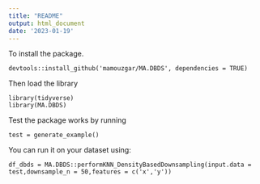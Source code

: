 ```yaml
---
title: "README"
output: html_document
date: '2023-01-19'
---
```




To install the package.
```{r }
devtools::install_github('mamouzgar/MA.DBDS', dependencies = TRUE)
```

Then load the library
```{r }
library(tidyverse)
library(MA.DBDS)
```

Test the package works by running
```{r}
test = generate_example()
```

You can run it on your dataset using:
```{r}
df_dbds = MA.DBDS::performKNN_DensityBasedDownsampling(input.data = test,downsample_n = 50,features = c('x','y'))
```



